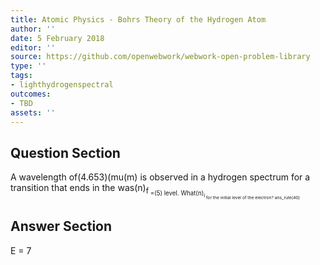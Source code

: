 ```yaml
---
title: Atomic Physics - Bohrs Theory of the Hydrogen Atom
author: ''
date: 5 February 2018
editor: ''
source: https://github.com/openwebwork/webwork-open-problem-library
type: ''
tags:
- lighthydrogenspectral
outcomes:
- TBD
assets: ''
---
```


## Question Section 

A wavelength of(4.653)(mu(m) is observed in a hydrogen spectrum for a transition that ends in the was(n)<sub>f<sub> =(5) level. What(n)<sub>i<sub> for the initial level of the electron?
ans_rule(40)


## Answer Section

E = 7